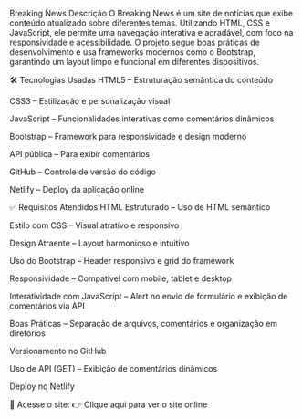 Breaking News
Descrição
O Breaking News é um site de notícias que exibe conteúdo atualizado sobre diferentes temas. Utilizando HTML, CSS e JavaScript, ele permite uma navegação interativa e agradável, com foco na responsividade e acessibilidade.
O projeto segue boas práticas de desenvolvimento e usa frameworks modernos como o Bootstrap, garantindo um layout limpo e funcional em diferentes dispositivos.

🛠️ Tecnologias Usadas
HTML5 – Estruturação semântica do conteúdo

CSS3 – Estilização e personalização visual

JavaScript – Funcionalidades interativas como comentários dinâmicos

Bootstrap – Framework para responsividade e design moderno

API pública – Para exibir comentários

GitHub – Controle de versão do código

Netlify – Deploy da aplicação online

✅ Requisitos Atendidos
HTML Estruturado – Uso de HTML semântico

Estilo com CSS – Visual atrativo e responsivo

Design Atraente – Layout harmonioso e intuitivo

Uso do Bootstrap – Header responsivo e grid do framework

Responsividade – Compatível com mobile, tablet e desktop

Interatividade com JavaScript – Alert no envio de formulário e exibição de comentários via API

Boas Práticas – Separação de arquivos, comentários e organização em diretórios

Versionamento no GitHub

Uso de API (GET) – Exibição de comentários dinâmicos

Deploy no Netlify

🔗 Acesse o site:
👉 Clique aqui para ver o site online

